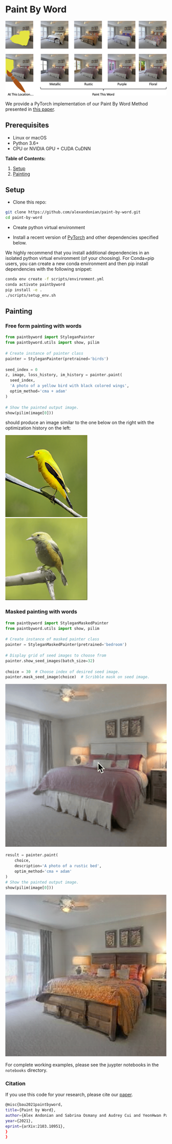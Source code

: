 # Paint By Word

<!-- ## [video (5m)](TODO) | [website]() | [paper](https://arxiv.org/abs/2103.10951) -->

![teaser](./assets/teaser.png)

We provide a PyTorch implementation of our Paint By Word Method presented in [this paper](https://arxiv.org/abs/2103.10951).

## Prerequisites

- Linux or macOS
- Python 3.6+
- CPU or NVIDIA GPU + CUDA CuDNN

**Table of Contents:**

1. [Setup](#setup)
1. [Painting](#painting)

## Setup

- Clone this repo:

```bash
git clone https://github.com/alexandonian/paint-by-word.git
cd paint-by-word
```

- Create python virtual environment

- Install a recent version of [PyTorch](https://pytorch.org/get-started/locally/) and other dependencies specified below.

We highly recommend that you install additional dependencies in an isolated python virtual environment (of your choosing). For Conda+pip users, you can create a new conda environment and then pip install dependencies with the following snippet:

```bash
conda env create -f scripts/environment.yml
conda activate paintbyword
pip install -e .
./scripts/setup_env.sh
```

## Painting

### Free form painting with words

```python
from paintbyword import StyleganPainter
from paintbyword.utils import show, pilim

# Create instance of painter class
painter = StyleganPainter(pretrained='birds')

seed_index = 0
z, image, loss_history, im_history = painter.paint(
  seed_index,
  'A photo of a yellow bird with black colored wings',
  optim_method='cma + adam'
)

# Show the painted output image.
show(pilim(image[0]))
```

should produce an image similar to the one below on the right with the optimization history on the left:
<!-- Insert image -->
![yellow bird](./assets/yellow_bird.png)
![yellow bird](./assets/yellow_bird.gif)

### Masked painting with words

```python
from paintbyword import StyleganMaskedPainter
from paintbyword.utils import show, pilim

# Create instance of masked painter class
painter = StyleganMaskedPainter(pretrained='bedroom')

# Display grid of seed images to choose from
painter.show_seed_images(batch_size=32)

choice = 30  # Choose index of desired seed image.
painter.mask_seed_image(choice)  # Scribble mask on seed image.
```

![masked painting](./assets/bed_scribble.gif)

```python
result = painter.paint(
    choice,
    description='A photo of a rustic bed',
    optim_method='cma + adam'
)
# Show the painted output image.
show(pilim(image[0]))
```

![painted image](./assets/rustic_bed.png)

For complete working examples, please see the juypter notebooks in the `notebooks` directory.

### Citation

If you use this code for your research, please cite our [paper](https://arxiv.org/abs/2103.10951).

```bash
@misc{bau2021paintbyword,
title={Paint by Word},
author={Alex Andonian and Sabrina Osmany and Audrey Cui and YeonHwan Park and Ali Jahanian and Antonio Torralba and David Bau},
year={2021},
eprint={arXiv:2103.10951},
}
}
```
